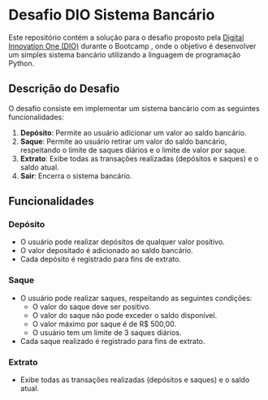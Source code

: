 # Desafio DIO Sistema Bancário

Este repositório contém a solução para o desafio proposto pela [Digital Innovation One (DIO)](https://www.dio.me) durante o Bootcamp , onde o objetivo é desenvolver um simples sistema bancário utilizando a linguagem de programação Python.

## Descrição do Desafio

O desafio consiste em implementar um sistema bancário com as seguintes funcionalidades:

1. **Depósito**: Permite ao usuário adicionar um valor ao saldo bancário.
2. **Saque**: Permite ao usuário retirar um valor do saldo bancário, respeitando o limite de saques diários e o limite de valor por saque.
3. **Extrato**: Exibe todas as transações realizadas (depósitos e saques) e o saldo atual.
4. **Sair**: Encerra o sistema bancário.

## Funcionalidades

### Depósito

- O usuário pode realizar depósitos de qualquer valor positivo.
- O valor depositado é adicionado ao saldo bancário.
- Cada depósito é registrado para fins de extrato.

### Saque

- O usuário pode realizar saques, respeitando as seguintes condições:
  - O valor do saque deve ser positivo.
  - O valor do saque não pode exceder o saldo disponível.
  - O valor máximo por saque é de R$ 500,00.
  - O usuário tem um limite de 3 saques diários.
- Cada saque realizado é registrado para fins de extrato.

### Extrato

- Exibe todas as transações realizadas (depósitos e saques) e o saldo atual.
